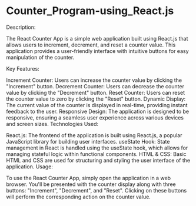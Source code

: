 # Counter_Program-using_React.js

Description:

The React Counter App is a simple web application built using React.js that allows users to increment, decrement, and reset a counter value. This application provides a user-friendly interface with intuitive buttons for easy manipulation of the counter.

Key Features:

Increment Counter: Users can increase the counter value by clicking the "Increment" button.
Decrement Counter: Users can decrease the counter value by clicking the "Decrement" button.
Reset Counter: Users can reset the counter value to zero by clicking the "Reset" button.
Dynamic Display: The current value of the counter is displayed in real-time, providing instant feedback to the user.
Responsive Design: The application is designed to be responsive, ensuring a seamless user experience across various devices and screen sizes.
Technologies Used:

React.js: The frontend of the application is built using React.js, a popular JavaScript library for building user interfaces.
useState Hook: State management in React is handled using the useState hook, which allows for managing stateful logic within functional components.
HTML & CSS: Basic HTML and CSS are used for structuring and styling the user interface of the application.
Usage:

To use the React Counter App, simply open the application in a web browser. You'll be presented with the counter display along with three buttons: "Increment", "Decrement", and "Reset". Clicking on these buttons will perform the corresponding action on the counter value.
